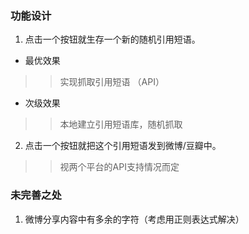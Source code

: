 ### 功能设计 ###
1. 点击一个按钮就生存一个新的随机引用短语。
+ 最优效果
>> 实现抓取引用短语 （API）
+ 次级效果
>> 本地建立引用短语库，随机抓取
2. 点击一个按钮就把这个引用短语发到微博/豆瓣中。
>> 视两个平台的API支持情况而定
### 未完善之处 ###
1. 微博分享内容中有多余的字符（考虑用正则表达式解决）
